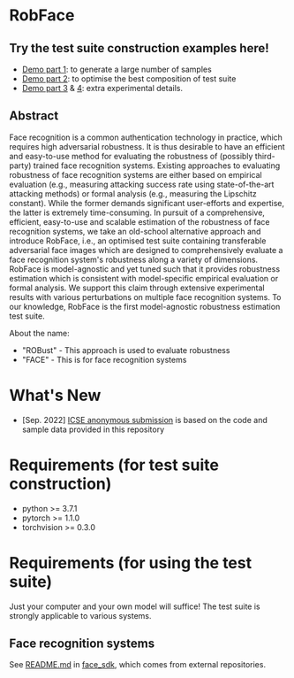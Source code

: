 # RobFace

## Try the test suite construction examples here!
* [Demo part 1](Demo_test_suite_construction_part_1.ipynb): to generate a large number of samples
* [Demo part 2](Demo_test_suite_construction_part_2.ipynb): to optimise the best composition of test suite
* [Demo part 3](Demo_test_suite_construction_part_3.ipynb) & [4](Demo_test_suite_construction_part_4.ipynb): extra experimental details.


## Abstract

Face recognition is a common authentication technology in practice, which requires high adversarial robustness. It is thus desirable to have an efficient and easy-to-use method for evaluating the robustness of (possibly third-party) trained face recognition systems. Existing approaches to evaluating robustness of face recognition systems are either based on empirical evaluation (e.g., measuring attacking success rate using state-of-the-art attacking methods) or formal analysis (e.g., measuring the Lipschitz constant). While the former demands significant user-efforts and expertise, the latter is extremely time-consuming. In pursuit of a comprehensive, efficient, easy-to-use and scalable estimation of the robustness of face recognition systems, we take an old-school alternative approach and introduce RobFace, i.e., an optimised test suite containing transferable adversarial face images which are designed to comprehensively evaluate a face recognition system's robustness along a variety of dimensions. RobFace is model-agnostic and yet tuned such that it provides robustness estimation which is consistent with model-specific empirical evaluation or formal analysis. We support this claim through extensive experimental results with various perturbations on multiple face recognition systems. To our knowledge, RobFace is the first model-agnostic robustness estimation test suite.

About the name:
* "ROBust" - This approach is used to evaluate robustness
* "FACE" - This is for face recognition systems

# What's New
- [Sep. 2022] [ICSE anonymous submission]([https://arxiv.org/pdf/2103.14030.pdf](https://icse2023.hotcrp.com/)) is based on the code and sample data provided in this repository

# Requirements (for test suite construction)
* python >= 3.7.1
* pytorch >= 1.1.0
* torchvision >= 0.3.0 

# Requirements (for using the test suite)
Just your computer and your own model will suffice!
The test suite is strongly applicable to various systems.




## Face recognition systems
See [README.md](face_sdk/README.md) in [face_sdk](face_sdk), which comes from external repositories.

